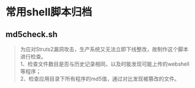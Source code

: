 # 常用shell脚本归档
## md5check.sh
> 为应对Struts2漏洞攻击，生产系统又无法立即下线整改，故制作这个脚本进行检查。</br>
1、检查文件数目是否与历史记录相同，以及时能发现可能上传的webshell等程序；</br>
2、检查应用目录下所有程序的md5值，通过对比发现被篡改的文件。
